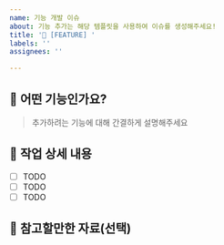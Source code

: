 ```yaml
---
name: 기능 개발 이슈
about: 기능 추가는 해당 템플릿을 사용하여 이슈를 생성해주세요!
title: '🍄 [FEATURE] '
labels: ''
assignees: ''

---
```


## 🚀 어떤 기능인가요?

> 추가하려는 기능에 대해 간결하게 설명해주세요

## 💫 작업 상세 내용

- [ ] TODO
- [ ] TODO
- [ ] TODO

## 🫧 참고할만한 자료(선택)
